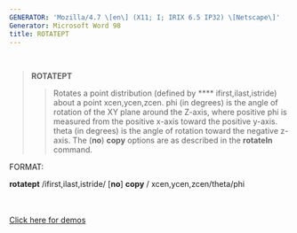 ```yaml
---
GENERATOR: 'Mozilla/4.7 \[en\] (X11; I; IRIX 6.5 IP32) \[Netscape\]'
Generator: Microsoft Word 98
title: ROTATEPT
---
```


 

> **ROTATEPT**
>
> > Rotates a point distribution (defined by **** ifirst,ilast,istride)
> > about a point xcen,ycen,zcen. phi (in degrees) is the angle of
> > rotation of the XY plane around the Z-axis, where positive phi is
> > measured from the positive x-axis toward the positive y-axis. theta
> > (in degrees) is the angle of rotation toward the negative z-axis.
> > The (**no**) **copy** options are as described in the **rotateln**
> > command.

FORMAT:

**rotatept** /ifirst,ilast,istride/ \[**no**\] **copy** /
xcen,ycen,zcen/theta/phi\
 \
 

[Click here for demos](demos/rotatept/test/html/main_rotatept.html)
